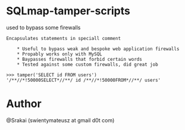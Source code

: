 # SQLmap-tamper-scripts
used to bypass some firewalls

    Encapsulates statements in speciall comment

        * Useful to bypass weak and bespoke web application firewalls
        * Propably works only with MySQL	
        * Baypasses firewalls that forbid certain words
        * Tested against some custom firewalls, did great job

    >>> tamper('SELECT id FROM users')
    '/**//*!50000SELECT*//**/ id /**//*!50000FROM*//**/ users'
    
# Author
@Srakai (swientymateusz at gmail d0t com)
